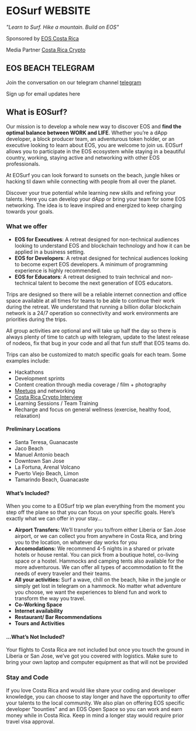 # EOSurf WEBSITE  
*"Learn to Surf. Hike a mountain. Build on EOS"*

Sponsored by [EOS Costa Rica](https://eoscostarica.io)

Media Partner [Costa Rica Crypto](https://www.youtube.com/channel/UCHPQbgCohxxg49zYrAFu_9Q)

## EOS BEACH TELEGRAM
Join the conversation on our telegram channel [telegram](https://t.me/eosbeach)

Sign up for email updates here

## What is EOSurf?
Our mission is to develop a whole new way to discover EOS and **find the optimal balance between WORK and LIFE**. Whether you’re a dApp developer, a block producer team, an adventurous token holder, or an executive looking to learn about EOS, you are welcome to join us. EOSurf allows you to participate in the EOS ecosystem while staying in a beautiful country, working, staying active and networking with other EOS professionals. 

At EOSurf you can look forward to sunsets on the beach, jungle hikes or hacking til dawn while connecting with people from all over the planet.

Discover your true potential while learning new skills and refining your talents. Here you can develop your dApp or bring your team for some EOS networking. The idea is to leave inspired and energized to keep charging towards your goals.

### What we offer

 - **EOS for Executives**: A retreat designed for non-technical audiences looking to understand EOS and blockchain technology and how it can be applied in a business setting.
 - **EOS for Developers**: A retreat designed for technical audiences looking to become expert EOS developers. A minimum of programming experience is highly recommended.
 - **EOS for Educators**: A retreat designed to train technical and non-technical talent to become the next generation of EOS educators. 

Trips are designed so there will be a reliable internet connection and office space available at all times for teams to be able to continue their work during the retreat. We understand that running a billion dollar blockchain network is a 24/7 operation so connectivity and work environments are priorities during the trips. 

All group activities are optional and will take up half the day so there is always plenty of time to catch up with telegram, update to the latest release of nodeos, fix that bug in your code and all that fun stuff that EOS teams do.

Trips can also be customized to match specific goals for each team. Some examples include:

- Hackathons
- Development sprints 
- Content creation through media coverage / film + photography
- [Meetups](https://www.meetup.com/EOS-Costa-Rica/) and networking
- [Costa Rica Crypto Interview](https://www.youtube.com/channel/UCHPQbgCohxxg49zYrAFu_9Q/featured) 
- Learning Sessions / Team Training
- Recharge and focus on general wellness (exercise, healthy food, relaxation)

#### Preliminary Locations
 - Santa Teresa, Guanacaste
 - Jaco Beach
 - Manuel Antonio beach
 - Downtown San Jose 
 - La Fortuna, Arenal Volcano
 - Puerto Viejo Beach, Limon
 - Tamarindo Beach, Guanacaste

#### What’s Included?

When you come to a EOSurf trip we plan everything from the moment you step off the plane so that you can focus on your specific goals. Here’s exactly what we can offer in your stay…

- **Airport Transfers:** We’ll transfer you to/from either Liberia or San Jose airport, or we can collect you from anywhere in Costa Rica, and bring you to the location, on whatever day works for you
- **Accomodations:** We recommend 4-5 nights in a shared or private hotels or house rental. You can pick from a boutique hotel, co-living space or a hostel. Hammocks and camping tents also available for the more adventurous. We can offer all types of accommodation to fit the needs of every traveler and their teams. 
- **All your activities:** Surf a wave, chill on the beach, hike in the jungle or simply get lost in telegram on a hammock. No matter what adventure you choose, we want the experiences to blend fun and work to transform the way you travel. 
- **Co-Working Space**
- **Internet availability** 
- **Restaurant/ Bar Recommendations**
- **Tours and Activities** 

#### …What’s Not Included?
Your flights to Costa Rica are not included but once you touch the ground in Liberia or San Jose, we’ve got you covered with logistics. Make sure to bring your own laptop and computer equipment as that will not be provided

### Stay and Code
If you love Costa Rica and would like share your coding and developer knowledge, you can choose to stay longer and have the opportunity to offer your talents to the local community. We also plan on offering EOS specific developer "bounties" and an EOS Open Space so you can work and earn money while in Costa Rica. Keep in mind a longer stay would require prior travel visa approval.
